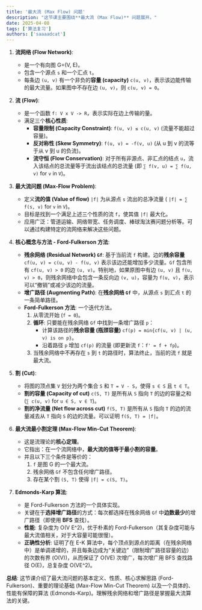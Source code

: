 ```yaml
---
title: '最大流 (Max Flow) 问题'
description: "这节课主要围绕**最大流 (Max Flow)** 问题展开。"
date: 2025-04-08
tags: ['算法复习']
authors: ['saaaadcat']
---
```


1. **流网络 (Flow Network)**:
    * 是一个有向图 G=(V, E)。
    * 包含一个源点 `s` 和一个汇点 `t`。
    * 每条边 `(u, v)` 有一个非负的**容量 (capacity)** `c(u, v)`，表示该边能传输的最大流量。如果图中不存在边 `(u, v)`，则 `c(u, v) = 0`。

2. **流 (Flow)**:
    * 是一个函数 `f: V x V -> R`，表示实际在边上传输的量。
    * 满足三个**核心性质**:
        * **容量限制 (Capacity Constraint)**: `f(u, v) ≤ c(u, v)` (流量不能超过容量)。
        * **反对称性 (Skew Symmetry)**: `f(u, v) = -f(v, u)` (从 u 到 v 的流等于从 v 到 u 的负流)。
        * **流守恒 (Flow Conservation)**: 对于所有非源点、非汇点的结点 `u`，流入该结点的总流量等于流出该结点的总流量 (即 `∑ f(v, u) = ∑ f(u, v)` for `v` in `V`)。

3. **最大流问题 (Max-Flow Problem)**:
    * 定义**流的值 (Value of flow)** `|f|` 为从源点 `s` 流出的总净流量 ( `|f| = ∑ f(s, v)` for `v` in `V`)。
    * 目标是找到一个满足上述三个性质的流 `f`，使其值 `|f|` 最大化。
    * 应用广泛：管道运输、网络带宽、任务调度、棒球淘汰赛问题分析等。可以通过构建特定的流网络来解决这些问题。

4. **核心概念与方法 - Ford-Fulkerson 方法**:
    * **残余网络 (Residual Network) `Gf`**: 基于当前流 `f` 构建。边的**残余容量** `cf(u, v) = c(u, v) - f(u, v)` 表示该边还能增加多少流量。`Gf` 包含所有 `cf(u, v) > 0` 的边 `(u, v)`。特别地，如果原图中有边 `(u, v)` 且 `f(u, v) > 0`，则残余网络中会包含一条反向边 `(v, u)`，容量为 `f(u, v)`，表示可以“撤销”或减少该边的流量。
    * **增广路径 (Augmenting Path)**: 在**残余网络 `Gf`** 中，从源点 `s` 到汇点 `t` 的一条简单路径。
    * **Ford-Fulkerson 方法**: 一个迭代方法。
        1. 从零流开始 (`f = 0`)。
        2. **循环**: 只要能在残余网络 `Gf` 中找到一条增广路径 `p`：
            * 计算该路径的**残余容量 (瓶颈容量)** `cf(p) = min{cf(u, v) | (u, v) is on p}`。
            * 沿着路径 `p` 增加 `cf(p)` 的流量 (即更新流 `f`：`f' = f + fp`)。
        3. 当残余网络中不再存在 `s` 到 `t` 的路径时，算法终止，当前的流 `f` 就是最大流。

5. **割 (Cut)**:
    * 将图的顶点集 `V` 划分为两个集合 `S` 和 `T = V - S`，使得 `s ∈ S` 且 `t ∈ T`。
    * **割的容量 (Capacity of cut)** `c(S, T)` 是所有从 `S` 指向 `T` 的边的容量之和 (`∑ c(u, v)` for `u ∈ S, v ∈ T`)。
    * **割的净流量 (Net flow across cut)** `f(S, T)` 是所有从 `S` 指向 `T` 的边的流量减去从 `T` 指向 `S` 的边的流量。可以证明 `f(S, T) = |f|`。

6. **最大流最小割定理 (Max-Flow Min-Cut Theorem)**:
    * 这是流理论的**核心定理**。
    * 它指出：在一个流网络中，**最大流的值等于最小割的容量**。
    * 并且以下三个条件是等价的：
        1. `f` 是图 G 的一个最大流。
        2. 残余网络 `Gf` 不包含任何增广路径。
        3. 存在某个割 `(S, T)` 使得 `|f| = c(S, T)`。

7. **Edmonds-Karp 算法**:
    * 是 Ford-Fulkerson 方法的一个具体实现。
    * 关键在于**选择增广路径**的方式：每次都选择在残余网络 `Gf` 中**边数最少**的增广路径（即使用 **BFS** 查找）。
    * **性能**: 复杂度为 O(V E^2)，优于朴素的 Ford-Fulkerson（其复杂度可能与最大流值相关，对于大容量可能很慢）。
    * **正确性分析**: 证明了在 E-K 算法中，每个顶点到源点的距离（在残余网络中）是单调递增的，并且每条边成为“关键边”（限制增广路径容量的边）的次数有界 (O(V))，从而保证了 O(VE) 次增广，每次增广用 BFS 查找路径 O(E)，总复杂度 O(VE^2)。

**总结**: 这节课介绍了最大流问题的基本定义、性质、核心求解思路 (Ford-Fulkerson)、重要的理论基础 (Max-Flow Min-Cut Theorem) 以及一个具体的、性能有保障的算法 (Edmonds-Karp)。理解残余网络和增广路径是掌握最大流算法的关键。
